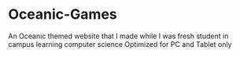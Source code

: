 # Oceanic-Games
An Oceanic themed website that I made while I was fresh student in campus learning computer science
Optimized for PC and Tablet only
